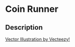 # Coin Runner

## Description


<a target="_blank" href="https://www.vecteezy.com">Vector Illustration by Vecteezy!</a>
